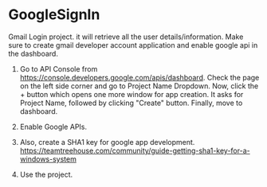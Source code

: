 # GoogleSignIn

Gmail Login project. it will retrieve all the user details/information.
Make sure to create gmail developer account application and enable google api in the dashboard.

1. Go to API Console from https://console.developers.google.com/apis/dashboard. Check the page on the left side corner and go to Project Name Dropdown. Now, click the + button which opens one more window for app creation. It asks for Project Name, followed by clicking "Create" button. Finally, move to dashboard.

2. Enable Google APIs.

3. Also, create a SHA1 key for google app development. https://teamtreehouse.com/community/guide-getting-sha1-key-for-a-windows-system


4. Use the project.
